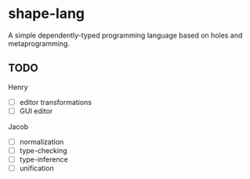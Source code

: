 # shape-lang

A simple dependently-typed programming language based on holes and
metaprogramming.

## TODO

Henry

- [ ] editor transformations
- [ ] GUI editor

Jacob

- [ ] normalization
- [ ] type-checking
- [ ] type-inference
- [ ] unification
